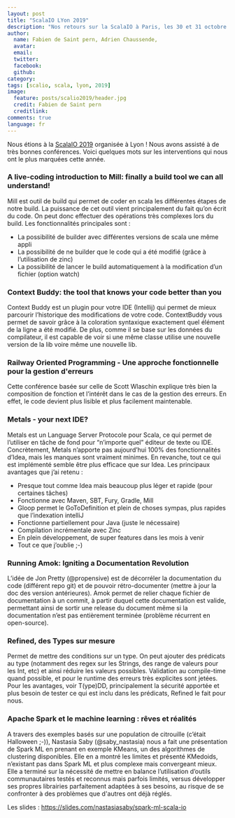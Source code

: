 ```yaml
---
layout: post
title: "ScalaIO LYon 2019"
description: "Nos retours sur la ScalaIO à Paris, les 30 et 31 octobre 2019"
author:
  name: Fabien de Saint pern, Adrien Chaussende, 
  avatar:
  email:
  twitter:
  facebook:
  github:
category:
tags: [scalio, scala, lyon, 2019]
image:
  feature: posts/scalio2019/header.jpg
  credit: Fabien de Saint pern
  creditlink: 
comments: true
language: fr
---
```


Nous étions à la [ScalaIO 2019](https://schedule.scala.io/#/day/2) organisée à Lyon ! 
Nous avons assisté à de très bonnes conférences. Voici quelques mots sur les interventions qui nous ont le plus marquées cette année.


### A live-coding introduction to Mill: finally a build tool we can all understand!

Mill est outil de build qui permet de coder en scala les différentes étapes de notre build. La puissance de cet outil vient principalement du fait qu’on écrit du code. On peut donc effectuer des opérations très complexes lors du build. Les fonctionnalités principales sont :
 * La possibilité de builder avec différentes versions de scala une même appli
 * La possibilité de ne builder que le code qui a été modifié (grâce à l’utilisation de zinc)
 * La possibilité de lancer le build automatiquement à la modification d’un fichier (option watch)
 
### Context Buddy: the tool that knows your code better than you

Context Buddy est un plugin pour votre IDE (Intellij) qui permet de mieux parcourir l’historique des modifications de votre code. ContextBuddy vous permet de savoir grâce à la coloration syntaxique exactement quel élément de la ligne a été modifié. De plus, comme il se base sur les données du compilateur, il est capable de voir si une même classe utilise une nouvelle version de la lib voire même une nouvelle lib.

### Railway Oriented Programming - Une approche fonctionnelle pour la gestion d'erreurs

Cette conférence basée sur celle de Scott Wlaschin explique très bien la composition de fonction et l’intérêt dans le cas de la gestion des erreurs. En effet, le code devient plus lisible et plus facilement maintenable.

### Metals - your next IDE?

Metals est un Language Server Protocole pour Scala, ce qui permet de l’utiliser en tâche de fond pour “n’importe quel” éditeur de texte ou IDE. 
Concrètement, Metals n’apporte pas aujourd’hui 100% des fonctionnalités d’Idea, mais les manques sont vraiment minimes. En revanche, tout ce qui est implémenté semble être plus efficace que sur Idea.
Les principaux avantages que j’ai retenu :
 * Presque tout comme Idea mais beaucoup plus léger et rapide (pour certaines tâches)
 * Fonctionne avec Maven, SBT, Fury, Gradle, Mill
 * Gloop permet le GoToDefinition et plein de choses sympas, plus rapides que l’indexation intelliJ
 * Fonctionne partiellement pour Java (juste le nécessaire)
 * Compilation incrémentale avec Zinc
 * En plein développement, de super features dans les mois à venir
 * Tout ce que j’oublie ;-)

### Running Amok: Igniting a Documentation Revolution

L’idée de Jon Pretty (@propensive) est de décorréler la documentation du code (différent repo git) et de pouvoir rétro-documenter (mettre à jour la doc des version antérieures).
Amok permet de relier chaque fichier de documentation à un commit, à partir duquel cette documentation est valide, permettant ainsi de sortir une release du document même si la documentation n’est pas entièrement terminée (problème récurrent en open-source).

### Refined, des Types sur mesure

Permet de mettre des conditions sur un type. On peut ajouter des prédicats au type (notamment des regex sur les Strings, des range de valeurs pour les Int, etc) et ainsi réduire les valeurs possibles. Validation au compile-time quand possible, et pour le runtime des erreurs très explicites sont jetées.
Pour les avantages, voir T(ype)DD, principalement la sécurité apportée et plus besoin de tester ce qui est inclu dans les prédicats, Refined le fait pour nous.

### Apache Spark et le machine learning : rêves et réalités

A travers des exemples basés sur une population de citrouille (c’était Halloween ;-)), Nastasia Saby (@saby_nastasia) nous a fait une présentation de Spark ML en prenant en exemple KMeans, un des algorithmes de clustering disponibles. Elle en a montré les limites et présenté KMedoids, n’existant pas dans Spark ML et plus complexe mais convergeant mieux. Elle a terminé sur la nécessité de mettre en balance l’utilisation d’outils communautaires testés et reconnus mais parfois limités, versus développer ses propres librairies parfaitement adaptées à ses besoins, au risque de se confronter à des problèmes que d'autres ont déjà réglés.

Les slides : https://slides.com/nastasiasaby/spark-ml-scala-io
